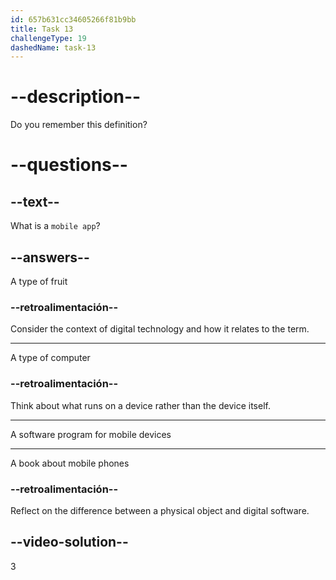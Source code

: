 ```yaml
---
id: 657b631cc34605266f81b9bb
title: Task 13
challengeType: 19
dashedName: task-13
---
```


# --description--

Do you remember this definition?

# --questions--

## --text--

What is a `mobile app`?

## --answers--

A type of fruit

### --retroalimentación--

Consider the context of digital technology and how it relates to the term.

---

A type of computer

### --retroalimentación--

Think about what runs on a device rather than the device itself.

---

A software program for mobile devices

---

A book about mobile phones

### --retroalimentación--

Reflect on the difference between a physical object and digital software.

## --video-solution--

3
